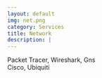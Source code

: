 ```yaml
---
layout: default
img: net.png
category: Services
title: Network
description: |
---
```

  Packet Tracer, Wireshark, Gns<br>
  Cisco, Ubiquiti<br>
